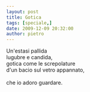 ```yaml
---
layout: post
title: Gotica
tags: [speciale,]
date: 2009-12-09 20:32:00
author: pietro
---
```

Un'estasi pallida<br/>lugubre e candida,<br/>gotica come le screpolature<br/>d'un bacio sul vetro appannato,<br/><br/>che io adoro guardare.
